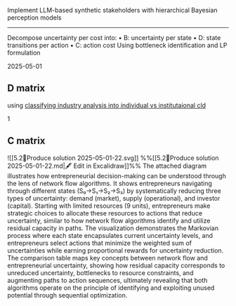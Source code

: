 Implement LLM-based synthetic stakeholders with hierarchical Bayesian perception models




---

Decompose uncertainty per cost into: 
• B: uncertainty per state
• D: state transitions per action
• C: action cost
Using bottleneck identification and LP formulation


2025-05-01
## D matrix

using [classifying industry analysis into individual vs institutaional cld](https://claude.ai/chat/e16e91bc-0fb7-4b13-a3e8-0587e71eb3d3)


1

## C matrix
![[5.2📐Produce solution 2025-05-01-22.svg]]
%%[[5.2📐Produce solution 2025-05-01-22.md|🖋 Edit in Excalidraw]]%%
The attached diagram illustrates how entrepreneurial decision-making can be understood through the lens of network flow algorithms. It shows entrepreneurs navigating through different states (S₀→S₁→S₂→S₃) by systematically reducing three types of uncertainty: demand (market), supply (operational), and investor (capital). Starting with limited resources (9 units), entrepreneurs make strategic choices to allocate these resources to actions that reduce uncertainty, similar to how network flow algorithms identify and utilize residual capacity in paths. The visualization demonstrates the Markovian process where each state encapsulates current uncertainty levels, and entrepreneurs select actions that minimize the weighted sum of uncertainties while earning proportional rewards for uncertainty reduction. The comparison table maps key concepts between network flow and entrepreneurial uncertainty, showing how residual capacity corresponds to unreduced uncertainty, bottlenecks to resource constraints, and augmenting paths to action sequences, ultimately revealing that both algorithms operate on the principle of identifying and exploiting unused potential through sequential optimization.

